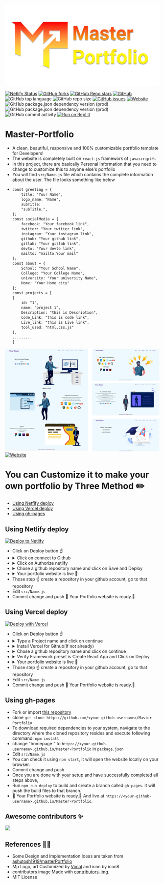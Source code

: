 [![Master-Portfolio](src/assets/img/mplogo.png)](https://github.com/vimalverma558/Master-Portfolio)

[![Netlify Status](https://api.netlify.com/api/v1/badges/ff93814b-ada6-4afa-9055-2b35043eb36c/deploy-status)](https://app.netlify.com/sites/vima/deploys)
[![GitHub forks](https://img.shields.io/github/forks/vimalverma558/Master-Portfolio??style=flat)](https://github.com/vimalverma558/Master-Portfolio/network/members)
[![GitHub Repo stars](https://img.shields.io/github/stars/vimalverma558/Master-Portfolio??style=flat)](https://github.com/vimalverma558/Master-Portfolio/stargazers)
[![GitHub](https://img.shields.io/github/license/Vimalverma558/Master-portfolio)](https://github.com/vimalverma558/Master-Portfolio/blob/master/LICENSE)
![GitHub top language](https://img.shields.io/github/languages/top/vimalverma558/master-portfolio)
![GitHub repo size](https://img.shields.io/github/repo-size/vimalverma558/master-portfolio)
[![GitHub issues](https://img.shields.io/github/issues/vimalverma558/Master-portfolio)](https://github.com/vimalverma558/Master-Portfolio/issues)
[![Website](https://img.shields.io/website?url=https%3A%2F%2Fvima.netlify.app%2F)](https://vima.netlify.app/)
![GitHub package.json dependency version (prod)](https://img.shields.io/github/package-json/dependency-version/vimalverma558/Master-portfolio/react)
![GitHub package.json dependency version (prod)](https://img.shields.io/github/package-json/dependency-version/vimalverma558/Master-portfolio/gh-pages)
![GitHub commit activity](https://img.shields.io/github/commit-activity/m/vimalverma558/master-portfolio)
[![Run on Repl.it](https://repl.it/badge/github/vimalverma558/Master-Portfolio)](https://repl.it/github/vimalverma558/Master-Portfolio)




# Master-Portfolio
- A clean, beautiful, responsive and 100% customizable portfolio template for Developers!
- The website is completely built on `react-js` framework of `javascript`🔥.
- In this project, there are basically Personal Information that you need to change to customize this to anyone else's portfolio
- You will find `src/Name.js` file which contains the complete information about the user. The file looks something like below
- 
    ``` 
    const greeting = {
        title: "Your Name",
        logo_name: "Name",
        subTitle:
        "subTitle.",
    };
    const socialMedia = {
        facebook: "Your facebook link",
        twitter: "Your twitter link",
        instagram: "Your instagram link",
        github: "Your github link",
        gitlab: "Your gitlab link",
        devto: "Your devto link",
        mailto: "mailto:Your mail"
    };
    const about = {
        School: "Your School Name",
        College: "Your College Name",
        university: "Your university Name",
        Home: "Your Home city"
    };
    const projects = [
    {
        id: "1",
        name: "project 1",
        Description: "this is Description",
        Code_Link: "this is code link",
        Live_link: "this is Live link",
        tool_used: "html,css,js"
    },
    .........
    ]
    ```
[![Master-Portfolio](src/assets/img/mp-web.png)](https://vima.netlify.app/)
[![Website](https://img.shields.io/website?style=for-the-badge&up_message=Demo&url=https%3A%2F%2Fvima.netlify.app%2F)](https://vima.netlify.app/)




# You can Customize it to make your own portfolio by Three Method ✏️
- [Using Netfify deploy](#using-netlify-deploy)
- [Using Vercel deploy](#using-vercel-deploy)
- [Using gh-pages](#using-gh-pages)



## Using Netlify deploy
[![Deploy to Netlify](https://www.netlify.com/img/deploy/button.svg)](https://app.netlify.com/start/deploy?repository=https://github.com/vimalverma558/Master-Portfolio)
- Click on Deploy button ☝️
- <details>
  <summary>Click on connect to Github</summary>
  <img alt="m1" src="src/assets/img/m1.png" />
  </details>
- <details>
  <summary>Click on Authorize netlify</summary>
  <img alt="m2" src="src/assets/img/m2.png" />
  </details>
- <details>
  <summary>Chose a github repository name and click on Save and Deploy</summary>
  <img alt="m3" src="src/assets/img/m3.png" />
  </details>
- <details>
  <summary>Your portfolio website is live 🚀</summary>
  <img alt="m4" src="src/assets/img/m4.png" />
  </details> 
- Those step ☝️ create a repository in your github account, go to that repository
- Edit `src/Name.js` 
- Commit change and push 🎉 Your Portfolio website is ready.🥳


## Using Vercel deploy
[![Deploy with Vercel](https://vercel.com/button)](https://vercel.com/new/git/external?repository-url=https%3A%2F%2Fgithub.com%2Fvimalverma558%2FMaster-Portfolio)
- Click on Deploy button ☝️
- <details>
  <summary>Type a Project name and click on continue</summary>
  <img alt="m1" src="src/assets/img/v1.png" />
  </details>
- <details>
  <summary>Install Vercel for Github(If not already) </summary>
  <img alt="m2" src="src/assets/img/v2.png" />
  </details>
- <details>
  <summary>Chose a github repository name and click on continue</summary>
  <img alt="m3" src="src/assets/img/v3.png" />
  </details>
- <details>
  <summary>Verify Framework preset is Create React App and Click on Deploy</summary>
  <img alt="m4" src="src/assets/img/v4.png" />
  </details> 
- <details>
  <summary>Your portfolio website is live 🚀</summary>
  <img alt="m4" src="src/assets/img/v5.png" />
  </details> 
- Those step ☝️ create a repository in your github account, go to that repository
- Edit `src/Name.js` 
- Commit change and push 🎉 Your Portfolio website is ready.🥳




## Using gh-pages
- Fork or import [this repository](https://github.com/vimalverma558/Master-Portfolio)
- clone `git clone https://github.com/<your-github-username>/Master-Portfolio`
- To download required dependencies to your system, navigate to the directory where the cloned repository resides and execute following command: `npm install`
- change "homepage " to `https://<your-github-username>.github.io/Master-Portfolio` in `package.json` 
- Edit `src/Name.js` 
- You can check it using `npm start`, it will open the website locally on your browser.
- Commit change and push.
- Once you are done with your setup and have successfully completed all steps above, 
- Run `npm run deploy` to build and create a branch called `gh-pages`. It will push the build files to that branch.
-  🎉 Your Portfolio website is ready.🥳 And live at `https://<your-github-username>.github.io/Master-Portfolio`.




## Awesome contributors ✨

<a href="https://github.com/vimalverma558/Master-Portfolio/graphs/contributors">
  <img src="https://contributors-img.web.app/image?repo=vimalverma558/Master-Portfolio" />
</a>



## References 👏🏻
- Some Design and Implementation Ideas are taken from [ashutosh1919/masterPortfolio](https://github.com/ashutosh1919/masterPortfolio)
- Mp Logo, art Customized by [Vimal](https://github.com/vimalverma558) and icon by icon8
- contributors image Made with [contributors-img](https://contributors-img.web.app).
- MIT License 